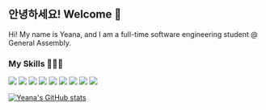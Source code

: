 ## 안녕하세요! Welcome 🤗 
Hi! My name is Yeana, and I am a full-time software engineering student @ General Assembly. 

### My Skills 👩🏻‍💻
<img src="https://img.shields.io/badge/HTML5-E34F26?style=for-the-badge&logo=html5&logoColor=white" /> <img src="https://img.shields.io/badge/CSS3-1572B6?style=for-the-badge&logo=css3&logoColor=white" /> <img src="https://img.shields.io/badge/JavaScript-323330?style=for-the-badge&logo=javascript&logoColor=F7DF1E" /> <img src="https://img.shields.io/badge/React-20232A?style=for-the-badge&logo=react&logoColor=61DAFB" /> <img src="https://img.shields.io/badge/Node.js-339933?style=for-the-badge&logo=nodedotjs&logoColor=white" /> <img src="https://img.shields.io/badge/Express.js-000000?style=for-the-badge&logo=express&logoColor=white" /> <img src="https://img.shields.io/badge/MongoDB-4EA94B?style=for-the-badge&logo=mongodb&logoColor=white" /> <img src="https://img.shields.io/badge/Adobe-Photoshop-31A8FF?style=for-the-badge&logo=Adobe-Photoshop&labelColor=0a446b&logoWidth=15" /> <img src="https://img.shields.io/badge/Figma-F24E1E?style=for-the-badge&logo=figma&logoColor=white" />


[![Yeana's GitHub stats](https://github-readme-stats.vercel.app/api?username=yeana-dev&bg_color=DEG,FFD3B4,98DDCA&title_color=FFFFFF&hide_border=true)](https://github.com/anuraghazra/github-readme-stats)
